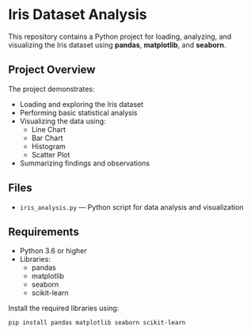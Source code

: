 # Iris Dataset Analysis

This repository contains a Python project for loading, analyzing, and visualizing the Iris dataset using **pandas**, **matplotlib**, and **seaborn**.

## Project Overview

The project demonstrates:
- Loading and exploring the Iris dataset
- Performing basic statistical analysis
- Visualizing the data using:
  - Line Chart
  - Bar Chart
  - Histogram
  - Scatter Plot
- Summarizing findings and observations

## Files

- `iris_analysis.py` — Python script for data analysis and visualization  

## Requirements

- Python 3.6 or higher
- Libraries:
  - pandas
  - matplotlib
  - seaborn
  - scikit-learn

Install the required libraries using:

```bash
pip install pandas matplotlib seaborn scikit-learn
